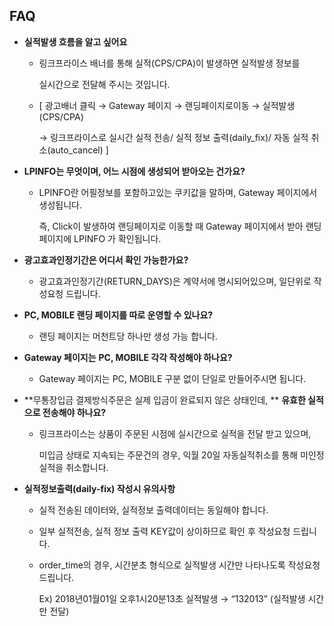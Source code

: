 ## FAQ

* **실적발생 흐름을 알고 싶어요**

  - 링크프라이스 배너를 통해 실적(CPS/CPA)이 발생하면 실적발생 정보를 

    실시간으로 전달해 주시는 것입니다.

  - [ 광고배너 클릭 → Gateway 페이지 → 랜딩페이지로이동 → 실적발생(CPS/CPA) 

    → 링크프라이스로 실시간 실적 전송/ 실적 정보 출력(daily_fix)/ 자동 실적 취소(auto_cancel) ]



* **LPINFO는 무엇이며, 어느 시점에 생성되어 받아오는 건가요?**

  * LPINFO란 어필정보를 포함하고있는 쿠키값을 말하며, Gateway 페이지에서 생성됩니다. 

    즉, Click이 발생하여 랜딩페이지로 이동할 때 Gateway 페이지에서 받아 
    랜딩페이지에 LPINFO 가 확인됩니다.



* **광고효과인정기간은 어디서 확인 가능한가요?**
  * 광고효과인정기간(RETURN_DAYS)은 계약서에 명시되어있으며, 일단위로 작성요청 드립니다.



* **PC, MOBILE 랜딩 페이지를 따로 운영할 수 있나요?**
  * 랜딩 페이지는 머천트당 하나만 생성 가능 합니다.



* **Gateway 페이지는** **PC, MOBILE 각각 작성해야 하나요?**
  * Gateway 페이지는 PC, MOBILE 구분 없이 단일로 만들어주시면 됩니다.



* **무통장입금 결제방식주문은 실제 입금이 완료되지 않은 상태인데, **
  **유효한 실적으로 전송해야 하나요?**

  * 링크프라이스는 상품이 주문된 시점에 실시간으로 실적을 전달 받고 있으며, 

    미입금 상태로 지속되는 주문건의 경우, 익월 20일 자동실적취소를 통해 미인정실적을 취소합니다.



* **실적정보출력(daily-fix) 작성시 유의사항**

  * 실적 전송된 데이터와, 실적정보 출력데이터는 동일해야 합니다.

  * 일부 실적전송, 실적 정보 출력 KEY값이 상이하므로 확인 후 작성요청 드립니다.

  * order_time의 경우, 시간분초 형식으로 실적발생 시간만 나타나도록 작성요청 드립니다.

    Ex) 2018년01월01일 오후1시20분13초 실적발생 → “132013” (실적발생 시간 만 전달)

